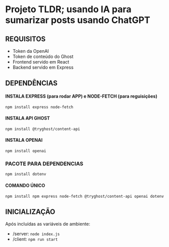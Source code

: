# Projeto TLDR; usando IA para sumarizar posts usando ChatGPT

## REQUISITOS

* Token da OpenAI
* Token de conteúdo do Ghost
* Frontend servido em React
* Backend servido em Express

## DEPENDÊNCIAS

#### INSTALA EXPRESS (para rodar APP) e NODE-FETCH (para reguisições)
`npm install express node-fetch`

#### INSTALA API GHOST
`npm install @tryghost/content-api`

#### INSTALA OPENAI
`npm install openai`

### PACOTE PARA DEPENDENCIAS
`npm install dotenv`

#### COMANDO ÚNICO
`npm install npm express node-fetch @tryghost/content-api openai dotenv`

## INICIALIZAÇÃO

Após incluídas as variáveis de ambiente:

* /server: `node index.js`
* /client: `npm run start`

